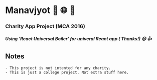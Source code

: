# Manavjyot  :sunrise: :globe_with_meridians:   :open_hands:

### Charity App Project (MCA 2016) 

##### Using 'React Universal Boiler' for univeral React app ( Thanks!)  :smile: :thumbsup:

## Notes

    - This project is not intented for any charity.
    - This is just a college project. Not extra stuff here.
